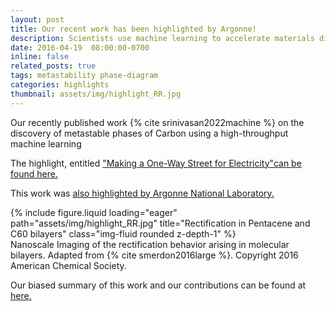 ```yaml
---
layout: post
title: Our recent work has been highlighted by Argonne!
description: Scientists use machine learning to accelerate materials discovery
date: 2016-04-19  08:00:00-0700
inline: false
related_posts: true
tags: metastability phase-diagram
categories: highlights
thumbnail: assets/img/highlight_RR.jpg
---
```


Our  recently published work  {% cite srinivasan2022machine %} on the discovery of metastable phases of Carbon using a high-throughput machine learning 

The highlight, entitled <a href="https://science.osti.gov/bes/Highlights/2016/BES-2016-08-a">"Making a One-Way Street for Electricity"can be found here.</a>

This work was <a href="https://www.anl.gov/cnm/article/large-rectification-in-molecular-heterojunctions">also highlighted by Argonne National Laboratory.</a>

<div class="row">
    <div class="col-sm mt-3 mt-md-0">
        {% include figure.liquid loading="eager" path="assets/img/highlight_RR.jpg" title="Rectification in Pentacene and C60 bilayers" class="img-fluid rounded z-depth-1" %}
    </div>
</div>
<div class="caption">
    Nanoscale Imaging of the rectification behavior arising in molecular bilayers. Adapted from {% cite smerdon2016large %}. Copyright 2016 American Chemical Society.
</div>

Our biased summary of this work and our contributions can be found at <a href="https://pierretdarancet.github.io/blog/2016/New-Article-Rectification-In-Molecular-Bilayer/"> here.</a>
